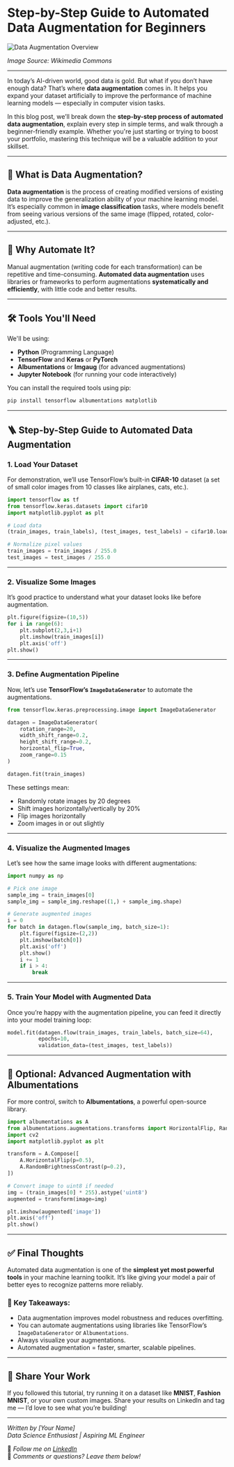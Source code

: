 # Step-by-Step Guide to Automated Data Augmentation for Beginners

![Data Augmentation Overview](https://upload.wikimedia.org/wikipedia/commons/4/41/Data_Augmentation.png)

*Image Source: Wikimedia Commons*

---

In today’s AI-driven world, good data is gold. But what if you don’t have enough data? That’s where **data augmentation** comes in. It helps you expand your dataset artificially to improve the performance of machine learning models — especially in computer vision tasks.

In this blog post, we’ll break down the **step-by-step process of automated data augmentation**, explain every step in simple terms, and walk through a beginner-friendly example. Whether you're just starting or trying to boost your portfolio, mastering this technique will be a valuable addition to your skillset.

---

## 🧠 What is Data Augmentation?

**Data augmentation** is the process of creating modified versions of existing data to improve the generalization ability of your machine learning model. It’s especially common in **image classification** tasks, where models benefit from seeing various versions of the same image (flipped, rotated, color-adjusted, etc.).

---

## 🚀 Why Automate It?

Manual augmentation (writing code for each transformation) can be repetitive and time-consuming. **Automated data augmentation** uses libraries or frameworks to perform augmentations **systematically and efficiently**, with little code and better results.

---

## 🛠 Tools You'll Need

We'll be using:

- **Python** (Programming Language)
- **TensorFlow** and **Keras** or **PyTorch**
- **Albumentations** or **Imgaug** (for advanced augmentations)
- **Jupyter Notebook** (for running your code interactively)

You can install the required tools using pip:

```bash
pip install tensorflow albumentations matplotlib
```

---

## 🪜 Step-by-Step Guide to Automated Data Augmentation

### 1. **Load Your Dataset**

For demonstration, we’ll use TensorFlow’s built-in **CIFAR-10** dataset (a set of small color images from 10 classes like airplanes, cats, etc.).

```python
import tensorflow as tf
from tensorflow.keras.datasets import cifar10
import matplotlib.pyplot as plt

# Load data
(train_images, train_labels), (test_images, test_labels) = cifar10.load_data()

# Normalize pixel values
train_images = train_images / 255.0
test_images = test_images / 255.0
```

---

### 2. **Visualize Some Images**

It’s good practice to understand what your dataset looks like before augmentation.

```python
plt.figure(figsize=(10,5))
for i in range(6):
    plt.subplot(2,3,i+1)
    plt.imshow(train_images[i])
    plt.axis('off')
plt.show()
```

---

### 3. **Define Augmentation Pipeline**

Now, let’s use **TensorFlow’s `ImageDataGenerator`** to automate the augmentations.

```python
from tensorflow.keras.preprocessing.image import ImageDataGenerator

datagen = ImageDataGenerator(
    rotation_range=20,
    width_shift_range=0.2,
    height_shift_range=0.2,
    horizontal_flip=True,
    zoom_range=0.15
)

datagen.fit(train_images)
```

These settings mean:
- Randomly rotate images by 20 degrees
- Shift images horizontally/vertically by 20%
- Flip images horizontally
- Zoom images in or out slightly

---

### 4. **Visualize the Augmented Images**

Let’s see how the same image looks with different augmentations:

```python
import numpy as np

# Pick one image
sample_img = train_images[0]
sample_img = sample_img.reshape((1,) + sample_img.shape)

# Generate augmented images
i = 0
for batch in datagen.flow(sample_img, batch_size=1):
    plt.figure(figsize=(2,2))
    plt.imshow(batch[0])
    plt.axis('off')
    plt.show()
    i += 1
    if i > 4:
        break
```

---

### 5. **Train Your Model with Augmented Data**

Once you’re happy with the augmentation pipeline, you can feed it directly into your model training loop:

```python
model.fit(datagen.flow(train_images, train_labels, batch_size=64),
          epochs=10,
          validation_data=(test_images, test_labels))
```

---

## 🎨 Optional: Advanced Augmentation with Albumentations

For more control, switch to **Albumentations**, a powerful open-source library.

```python
import albumentations as A
from albumentations.augmentations.transforms import HorizontalFlip, RandomBrightnessContrast
import cv2
import matplotlib.pyplot as plt

transform = A.Compose([
    A.HorizontalFlip(p=0.5),
    A.RandomBrightnessContrast(p=0.2),
])

# Convert image to uint8 if needed
img = (train_images[0] * 255).astype('uint8')
augmented = transform(image=img)

plt.imshow(augmented['image'])
plt.axis('off')
plt.show()
```

---

## ✅ Final Thoughts

Automated data augmentation is one of the **simplest yet most powerful tools** in your machine learning toolkit. It’s like giving your model a pair of better eyes to recognize patterns more reliably.

### 🧩 Key Takeaways:
- Data augmentation improves model robustness and reduces overfitting.
- You can automate augmentations using libraries like TensorFlow’s `ImageDataGenerator` or `Albumentations`.
- Always visualize your augmentations.
- Automated augmentation = faster, smarter, scalable pipelines.

---

## 📢 Share Your Work

If you followed this tutorial, try running it on a dataset like **MNIST**, **Fashion MNIST**, or your own custom images. Share your results on LinkedIn and tag me — I’d love to see what you’re building!

---

*Written by [Your Name]*  
*Data Science Enthusiast | Aspiring ML Engineer*

📍 *Follow me on [LinkedIn](https://www.linkedin.com)*  
💬 *Comments or questions? Leave them below!*
